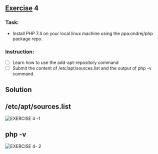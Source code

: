 ## [Exercise]() 4
### Task: 
* Install PHP 7.4 on your local linux machine using the ppa:ondrej/php package repo.
### Instruction:
- [ ] Learn how to use the add-apt-repository command
- [ ] Submit the content of /etc/apt/sources.list and the output of php -v command.    

## Solution 

## **/etc/apt/sources.list**   

![EXERCISE 4 -1](https://user-images.githubusercontent.com/67663655/188472488-63de020f-f79a-41df-8bed-a39adc7354a3.png)  

## **php -v**  

![EXERCISE 4- 2](https://user-images.githubusercontent.com/67663655/188472781-c6307862-4338-4b2e-9973-594795480a70.png)




